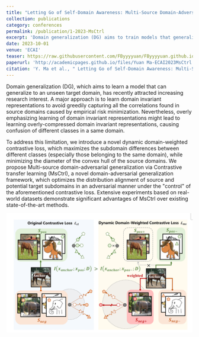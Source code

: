 ```yaml
---
title: "Letting Go of Self-Domain Awareness: Multi-Source Domain-Adversarial Generalization via Dynamic Domain-Weighted Contrastive Transfer Learning"
collection: publications
category: conferences
permalink: /publication/1-2023-MsCtrl
excerpt: 'Domain generalization (DG) aims to train models that generalize to unseen target domains, often by learning domain-invariant representations. However, overly compressed representations can confuse classes within the same domain. To address this, we propose MsCtrl, a framework incorporating dynamic domain-weighted contrastive loss to enhance class separation within domains while aligning source and target subdomains adversarially. Experiments show that MsCtrl outperforms state-of-the-art methods on real-world datasets.'
date: 2023-10-01
venue: 'ECAI'
teaser: https://raw.githubusercontent.com/FByyyyuan/FByyyyuan.github.io/master/files/FB001.png
paperurl: 'http://academicpages.github.io/files/Yuan Ma-ECAI2023MsCtrl.pdf'
citation: 'Y. Ma et al., " Letting Go of Self-Domain Awareness: Multi-Source Domain-Adversarial Generalization via Dynamic Domain-Weighted Contrastive Transfer Learning," in ECAI 2023. IOS Press, 2023: 1664-1671.'
---
```


Domain generalization (DG), which aims to learn a model that can generalize to an unseen target domain, has recently attracted increasing research interest. A major approach is to learn domain invariant representations to avoid greedily capturing all the correlations found in source domains caused by empirical risk minimization. Nevertheless, overly emphasizing learning of domain invariant representations might lead to learning overly-compressed domain invariant representations, causing confusion of different classes in a same domain. 

To address this limitation, we introduce a novel dynamic domain-weighted contrastive loss, which maximizes the subdomain differences between different classes (especially those belonging to the same domain), while minimizing the diameter of the convex hull of the source domains. We propose Multi-source domain-adversarial generalization via Contrastive transfer learning (MsCtrl), a novel domain-adversarial generalization framework, which optimizes the distribution alignment of source and potential target subdomains in an adversarial manner under the "control" of the aforementioned contrastive loss. Extensive experiments based on real-world datasets demonstrate significant advantages of MsCtrl over existing state-of-the-art methods.

![image](/files/FB001.png)
